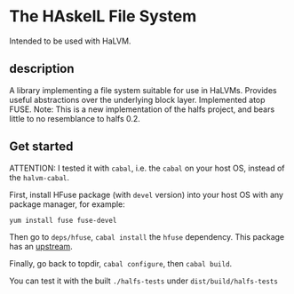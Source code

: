 The HAskelL File System
===

Intended to be used with HaLVM.

## description
A library implementing a file system suitable for use in HaLVMs.  Provides useful abstractions over the underlying block layer.  Implemented atop FUSE.  Note: This is a new implementation of the halfs project, and bears little to no resemblance to halfs 0.2.

## Get started
ATTENTION: I tested it with `cabal`, i.e. the `cabal` on your host OS, instead of the `halvm-cabal`.

First, install HFuse package (with `devel` version) into your host OS with any package manager, for example:

```
yum install fuse fuse-devel
```

Then go to `deps/hfuse`, `cabal install` the `hfuse` dependency. This package has an [upstream](https://github.com/m15k/hfuse).

Finally, go back to topdir, `cabal configure`, then `cabal build`.

You can test it with the built `./halfs-tests` under `dist/build/halfs-tests`
